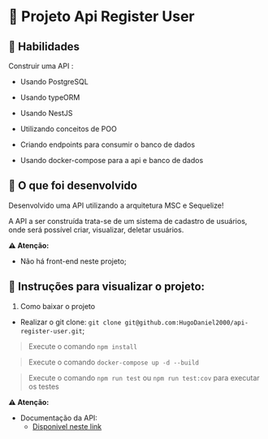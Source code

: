 # :dart: Projeto Api Register User

## :brain: Habilidades

Construir uma API :

- Usando PostgreSQL

- Usando typeORM

- Usando NestJS

- Utilizando conceitos de POO

- Criando endpoints para consumir o banco de dados

- Usando docker-compose para a api e banco de dados


## :wrench: O que foi desenvolvido

Desenvolvido uma API utilizando a arquitetura MSC e Sequelize!

A API a ser construída trata-se de um sistema de cadastro de usuários, onde será possível criar, visualizar, deletar usuários.

**⚠️ Atenção:**

- Não há front-end neste projeto;


## :dart: Instruções para visualizar o projeto:

1. Como baixar o projeto

- Realizar o git clone: `git clone git@github.com:HugoDaniel2000/api-register-user.git`;

> Execute o comando `npm install`

> Execute o comando `docker-compose up -d --build `

> Execute o comando `npm run test` ou  `npm run test:cov` para executar os testes

  **⚠️ Atenção:**

- Documentação da API: 
  - [Disponivel neste link](https://documenter.getpostman.com/view/20065093/UzXKVyUz)
